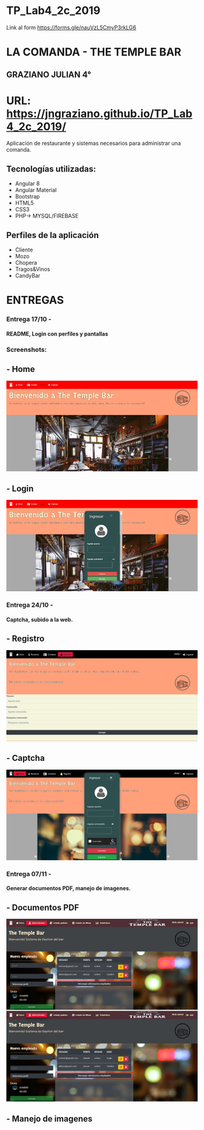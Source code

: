 # TP_Lab4_2c_2019

   Link al form https://forms.gle/nauVzL5CmyP3rkLG6

# LA COMANDA - THE TEMPLE BAR
## GRAZIANO JULIAN 4° 
# URL: https://jngraziano.github.io/TP_Lab4_2c_2019/
Aplicación de restaurante y sistemas necesarios para administrar una comanda. 

## Tecnologías utilizadas:
- Angular 8
- Angular Material
- Bootstrap
- HTML5
- CSS3
- PHP-> MYSQL/FIREBASE

## Perfiles de la aplicación

- Cliente
- Mozo
- Chopera
- Tragos&Vinos
- CandyBar

# ENTREGAS 

### Entrega 17/10 -
#### README, Login con perfiles y pantallas 

### Screenshots:

## - Home
![alt text](Screenshots/Home.jpg)

## - Login
![alt text](Screenshots/Login.jpg)

### Entrega 24/10 -
#### Captcha, subido a la web.  

## - Registro
![alt text](Screenshots/Registro.jpg)

## - Captcha
![alt text](Screenshots/Captcha.jpg)

### Entrega 07/11 -
#### Generar documentos PDF, manejo de imagenes.  

## - Documentos PDF
![alt text](Screenshots/docuPDF1.jpg)
![alt text](Screenshots/docuPDF1.jpg)


## - Manejo de imagenes
<!-- ![alt text](Screenshots/Captcha.jpg) -->

